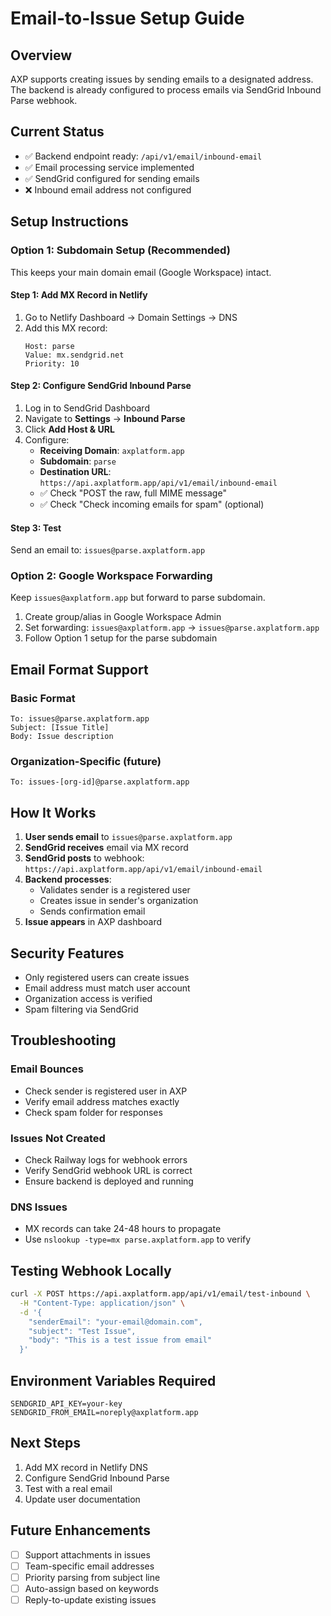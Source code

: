 # Email-to-Issue Setup Guide

## Overview
AXP supports creating issues by sending emails to a designated address. The backend is already configured to process emails via SendGrid Inbound Parse webhook.

## Current Status
- ✅ Backend endpoint ready: `/api/v1/email/inbound-email`
- ✅ Email processing service implemented
- ✅ SendGrid configured for sending emails
- ❌ Inbound email address not configured

## Setup Instructions

### Option 1: Subdomain Setup (Recommended)
This keeps your main domain email (Google Workspace) intact.

#### Step 1: Add MX Record in Netlify
1. Go to Netlify Dashboard → Domain Settings → DNS
2. Add this MX record:
   ```
   Host: parse
   Value: mx.sendgrid.net
   Priority: 10
   ```

#### Step 2: Configure SendGrid Inbound Parse
1. Log in to SendGrid Dashboard
2. Navigate to **Settings** → **Inbound Parse**
3. Click **Add Host & URL**
4. Configure:
   - **Receiving Domain**: `axplatform.app`
   - **Subdomain**: `parse`
   - **Destination URL**: `https://api.axplatform.app/api/v1/email/inbound-email`
   - ✅ Check "POST the raw, full MIME message"
   - ✅ Check "Check incoming emails for spam" (optional)

#### Step 3: Test
Send an email to: `issues@parse.axplatform.app`

### Option 2: Google Workspace Forwarding
Keep `issues@axplatform.app` but forward to parse subdomain.

1. Create group/alias in Google Workspace Admin
2. Set forwarding: `issues@axplatform.app` → `issues@parse.axplatform.app`
3. Follow Option 1 setup for the parse subdomain

## Email Format Support

### Basic Format
```
To: issues@parse.axplatform.app
Subject: [Issue Title]
Body: Issue description
```

### Organization-Specific (future)
```
To: issues-[org-id]@parse.axplatform.app
```

## How It Works

1. **User sends email** to `issues@parse.axplatform.app`
2. **SendGrid receives** email via MX record
3. **SendGrid posts** to webhook: `https://api.axplatform.app/api/v1/email/inbound-email`
4. **Backend processes**:
   - Validates sender is a registered user
   - Creates issue in sender's organization
   - Sends confirmation email
5. **Issue appears** in AXP dashboard

## Security Features
- Only registered users can create issues
- Email address must match user account
- Organization access is verified
- Spam filtering via SendGrid

## Troubleshooting

### Email Bounces
- Check sender is registered user in AXP
- Verify email address matches exactly
- Check spam folder for responses

### Issues Not Created
- Check Railway logs for webhook errors
- Verify SendGrid webhook URL is correct
- Ensure backend is deployed and running

### DNS Issues
- MX records can take 24-48 hours to propagate
- Use `nslookup -type=mx parse.axplatform.app` to verify

## Testing Webhook Locally
```bash
curl -X POST https://api.axplatform.app/api/v1/email/test-inbound \
  -H "Content-Type: application/json" \
  -d '{
    "senderEmail": "your-email@domain.com",
    "subject": "Test Issue",
    "body": "This is a test issue from email"
  }'
```

## Environment Variables Required
```env
SENDGRID_API_KEY=your-key
SENDGRID_FROM_EMAIL=noreply@axplatform.app
```

## Next Steps
1. Add MX record in Netlify DNS
2. Configure SendGrid Inbound Parse
3. Test with a real email
4. Update user documentation

## Future Enhancements
- [ ] Support attachments in issues
- [ ] Team-specific email addresses
- [ ] Priority parsing from subject line
- [ ] Auto-assign based on keywords
- [ ] Reply-to-update existing issues